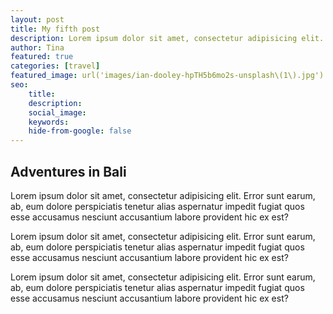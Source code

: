 ```yaml
---
layout: post
title: My fifth post 
description: Lorem ipsum dolor sit amet, consectetur adipisicing elit. Error sunt earum, ab, eum dolore perspiciatis tenetur alias aspernatur
author: Tina
featured: true
categories: [travel]
featured_image: url('images/ian-dooley-hpTH5b6mo2s-unsplash\(1\).jpg')
seo: 
    title: 
    description: 
    social_image: 
    keywords: 
    hide-from-google: false
---
```


## Adventures in Bali 

Lorem ipsum dolor sit amet, consectetur adipisicing elit. Error sunt earum, ab, eum dolore perspiciatis tenetur alias aspernatur impedit fugiat quos esse accusamus nesciunt accusantium labore provident hic ex est?

Lorem ipsum dolor sit amet, consectetur adipisicing elit. Error sunt earum, ab, eum dolore perspiciatis tenetur alias aspernatur impedit fugiat quos esse accusamus nesciunt accusantium labore provident hic ex est?

Lorem ipsum dolor sit amet, consectetur adipisicing elit. Error sunt earum, ab, eum dolore perspiciatis tenetur alias aspernatur impedit fugiat quos esse accusamus nesciunt accusantium labore provident hic ex est?